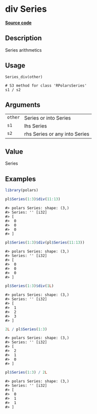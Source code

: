 

# div Series

[**Source code**](https://github.com/pola-rs/r-polars/tree/main/R/series__series.R#L308)

## Description

Series arithmetics

## Usage

<pre><code class='language-R'>Series_div(other)

# S3 method for class 'RPolarsSeries'
s1 / s2
</code></pre>

## Arguments

<table>
<tr>
<td style="white-space: nowrap; font-family: monospace; vertical-align: top">
<code id="Series_div_:_other">other</code>
</td>
<td>
Series or into Series
</td>
</tr>
<tr>
<td style="white-space: nowrap; font-family: monospace; vertical-align: top">
<code id="Series_div_:_s1">s1</code>
</td>
<td>
lhs Series
</td>
</tr>
<tr>
<td style="white-space: nowrap; font-family: monospace; vertical-align: top">
<code id="Series_div_:_s2">s2</code>
</td>
<td>
rhs Series or any into Series
</td>
</tr>
</table>

## Value

Series

## Examples

``` r
library(polars)

pl$Series(1:3)$div(11:13)
```

    #> polars Series: shape: (3,)
    #> Series: '' [i32]
    #> [
    #>  0
    #>  0
    #>  0
    #> ]

``` r
pl$Series(1:3)$div(pl$Series(11:13))
```

    #> polars Series: shape: (3,)
    #> Series: '' [i32]
    #> [
    #>  0
    #>  0
    #>  0
    #> ]

``` r
pl$Series(1:3)$div(1L)
```

    #> polars Series: shape: (3,)
    #> Series: '' [i32]
    #> [
    #>  1
    #>  2
    #>  3
    #> ]

``` r
2L / pl$Series(1:3)
```

    #> polars Series: shape: (3,)
    #> Series: '' [i32]
    #> [
    #>  2
    #>  1
    #>  0
    #> ]

``` r
pl$Series(1:3) / 2L
```

    #> polars Series: shape: (3,)
    #> Series: '' [i32]
    #> [
    #>  0
    #>  1
    #>  1
    #> ]
